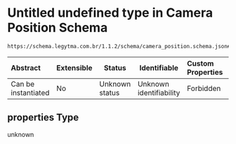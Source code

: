 # Untitled undefined type in Camera Position Schema

```txt
https://schema.legytma.com.br/1.1.2/schema/camera_position.schema.json#/properties
```




| Abstract            | Extensible | Status         | Identifiable            | Custom Properties | Additional Properties | Access Restrictions | Defined In                                                                                    |
| :------------------ | ---------- | -------------- | ----------------------- | :---------------- | --------------------- | ------------------- | --------------------------------------------------------------------------------------------- |
| Can be instantiated | No         | Unknown status | Unknown identifiability | Forbidden         | Allowed               | none                | [camera_position.schema.json\*](../schema/camera_position.schema.json) |

## properties Type

unknown
